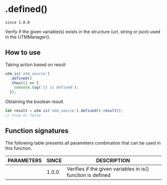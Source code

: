 # .defined()

`since 1.0.0`

Verify if the given variable(s) exists in the structure (url, string or json) used in the UTMManager().

## How to use

Taking action based on result

```js
utm.is('utm_source')
  .defined()
  .then(() => {
    console.log('it is defined');
  });
```

Obtaining the boolean result

```js
let result = utm.is('utm_source').defined().result();
// true or false
```

## Function signatures

The following table presents all parameters combination that can be used in this function.

| PARAMETERS | SINCE | DESCRIPTION |
| ---------- | ----- | ----------- |
|            | 1.0.0 | Verifies if the given variables in is() function is defined |
